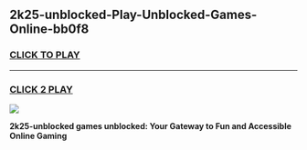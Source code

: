 
## 2k25-unblocked-Play-Unblocked-Games-Online-bb0f8
<h3>
<a href="https://premium76.site?title=2k25-unblocked&ref=25A">CLICK TO PLAY</a></h3>
<hr>

<h3>
<a href="https://premium76.site?title=2k25-unblocked&ref=25A">CLICK 2 PLAY</a>
  
</h3>

<a href="https://premium76.site?title=2k25-unblocked&ref=25A"><img src="https://clearcache.store/games.png"></a>


**2k25-unblocked games unblocked: Your Gateway to Fun and Accessible Online Gaming**
